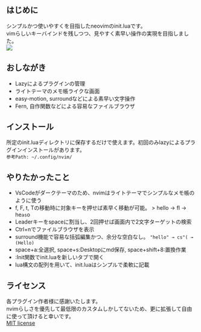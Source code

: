 ## はじめに
シンプルかつ使いやすくを目指したneovimのinit.luaです。<br>
vimらしいキーバインドを残しつつ、見やすく素早い操作の実現を目指しました。<br>
![](https://github.com/user-attachments/assets/2419e3b1-f511-471e-b6c3-9c008626ee3b)

## おしながき
* Lazyによるプラグインの管理
* ライトテーマのメモ帳ライクな画面
* easy-motion, surroundなどによる素早い文字操作
* Fern, 自作関数などによる容易なファイルブラウザ

## インストール
所定のinit.luaディレクトリに保存するだけで使えます。初回のみlazyによるプラグインインストールがあります。<br>
`参考Path: ~/.config/nvim/`

## やりたかったこと
* VsCodeがダークテーマのため、nvimはライトテーマでシンプルなメモ帳のように使う
* f, F, t, Tの移動時に対象キーを押せば素早く移動が可能。   > hello → fl → he`as`o
* Leaderキーをspaceに割当し、2回押せば画面内で2文字ターゲットの検索
* Ctrl+nでファイルブラウザを表示
* surround機能で容易な括弧編集かつ、余分な空白なし。    `"hello" → cs"( → (Hello)`
* space+a:全選択, space+s:Desktopにmd保存, space+shift+8:置換作業
* :Init関数でinit.luaを新しいタブで開く
* lua構文の配列を用いて、init.luaはシンプルで柔軟に記載

## ライセンス
各プラグイン作者様に感謝いたします。<br>
nvimらしさを優先して最低限のカスタムしかしてないため、更に拡張して自由に使って頂けると幸いです。<br>
[MIT license](https://choosealicense.com/licenses/mit/)
